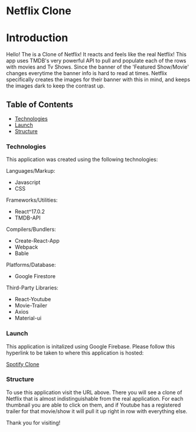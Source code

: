 # Netflix Clone

# Introduction

Hello! The is a Clone of Netflix! It reacts and feels like the real Netflix! This app uses TMDB's very powerful API to pull and populate each of the rows with movies and Tv Shows. Since the banner of the 'Featured Show/Movie' changes everytime the banner info is hard to read at times. Netflix specifically creates the images for their banner with this in mind, and keeps the images dark to keep the contrast up.


## Table of Contents

- <a href= https://github.com/Nicolasdha/Netflix-Clone-React#Technologies>Technologies</a>
- <a href= https://github.com/Nicolasdha/Netflix-Clone-React#Launch>Launch</a>
- <a href= https://github.com/Nicolasdha/Netflix-Clone-React#Structure> Structure</a>

### Technologies

This application was created using the following technologies:

Languages/Markup:

- Javascript
- CSS

Frameworks/Utilities:

- React^17.0.2
- TMDB-API


Compilers/Bundlers:

- Create-React-App
- Webpack
- Bable

Platforms/Database:

- Google Firestore

Third-Party Libraries:
- React-Youtube
- Movie-Trailer
- Axios
- Material-ui

### Launch

This application is initalized using Google Firebase. Please follow this hyperlink to be taken to where this application is hosted:

<a href='https://ndurikha-netlifx-clone.firebaseapp.com/'> Spotify Clone </a>

### Structure

To use this application visit the URL above. There you will see a clone of Netflix that is almost indistinguishable from the real application. For each thumbnail you are able to click on them, and if Youtube has a registered trailer for that movie/show it will pull it up right in row with everything else.



Thank you for visiting! <br><br><br>

<!-- ![Logo](https://i.ibb.co/nr2trL4/Screen-Shot-2020-09-08-at-4-20-44-PM.png) -->

